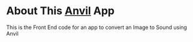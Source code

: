 # About This [Anvil](https://anvil.works/?utm_source=github:app_README) App

This is the Front End code for an app to convert an Image to Sound using Anvil


